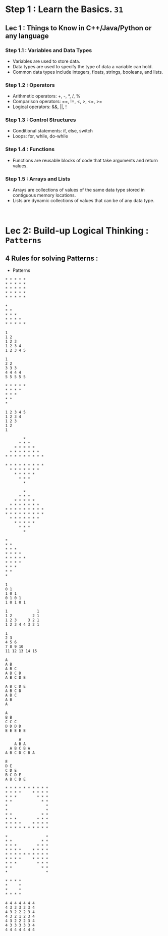 # **Step 1** : Learn the Basics. ```31```

## Lec 1 : Things to Know in C++/Java/Python or any language

### Step 1.1 : Variables and Data Types
- Variables are used to store data.
- Data types are used to specify the type of data a variable can hold.
- Common data types include integers, floats, strings, booleans, and lists.
### Step 1.2 : Operators
- Arithmetic operators: +, -, \*, /, %
- Comparison operators: ==, !=, <, >, <=, >=
- Logical operators: &&, ||, !
### Step 1.3 : Control Structures
- Conditional statements: if, else, switch
- Loops: for, while, do-while
### Step 1.4 : Functions
- Functions are reusable blocks of code that take arguments and return values.
### Step 1.5 : Arrays and Lists
- Arrays are collections of values of the same data type stored in contiguous memory locations.
- Lists are dynamic collections of values that can be of any data type.

&nbsp;

# Lec 2: Build-up Logical Thinking : `Patterns`
 
## 4 Rules for solving Patterns : 
- Patterns 


```
* * * * *
* * * * * 
* * * * * 
* * * * * 
* * * * * 
``` 
```
* 
* *  
* * *  
* * * *  
* * * * * 
``` 
```
1
1 2
1 2 3
1 2 3 4
1 2 3 4 5
``` 
```
1
2 2
3 3 3
4 4 4 4
5 5 5 5 5
``` 
```
* * * * *
* * * * 
* * *  
* *  
* 
``` 
```
1 2 3 4 5
1 2 3 4
1 2 3
1 2
1
``` 
```
        * 
      * * *  
    * * * * * 
  * * * * * * *
* * * * * * * * * 
``` 
```
* * * * * * * * *
  * * * * * * *
    * * * * *
      * * *
        * 
```
```
        * 
      * * *  
    * * * * * 
  * * * * * * *
* * * * * * * * *
* * * * * * * * *
  * * * * * * *
    * * * * *
      * * *
        *
```
```
* 
* *  
* * *  
* * * *  
* * * * *
* * * * 
* * *  
* *  
*  
```
```
1
0 1
1 0 1
0 1 0 1
1 0 1 0 1
```
```
1             1
1 2         2 1
1 2 3     3 2 1
1 2 3 4 4 3 2 1
```
```
1
2 3
4 5 6
7 8 9 10
11 12 13 14 15
```
```
A
A B
A B C
A B C D
A B C D E 
```
```
A B C D E
A B C D
A B C
A B
A
```
```
A 
B B
C C C
D D D D
E E E E E
```
```
      A
    A B A
  A B C B A
A B C D C B A
```
```
E
D E
C D E
B C D E
A B C D E
```
```
* * * * * * * * * *
* * * *     * * * *
* * *         * * *
* *             * *
*                 *
*                 *
* *             * *
* * *         * * *
* * * *     * * * *
* * * * * * * * * *
```
```
*                 *
* *             * *
* * *         * * *
* * * *     * * * *
* * * * * * * * * *
* * * *     * * * *
* * *         * * *
* *             * *
*                 *
```
```
* * * *
*     *
*     *
* * * *
```
```
4 4 4 4 4 4 4
4 3 3 3 3 3 4
4 3 2 2 2 3 4
4 3 2 1 2 3 4
4 3 2 2 2 3 4
4 3 3 3 3 3 4
4 4 4 4 4 4 4
```


